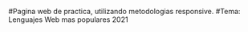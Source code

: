 #Pagina web de practica, utilizando metodologias responsive.
#Tema: Lenguajes Web mas populares 2021